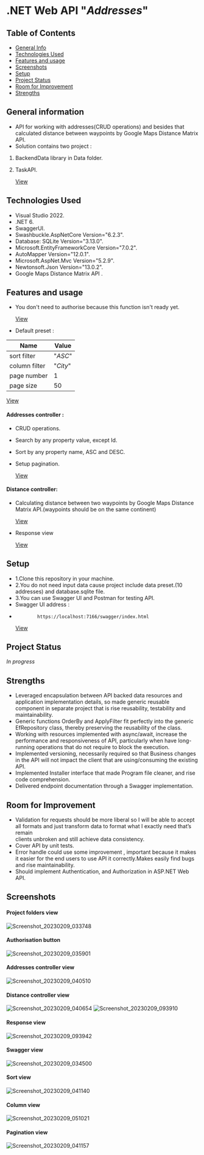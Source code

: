  # .NET Web API "_Addresses_"
 ## Table of Contents
* [General Info](#general-information)
* [Technologies Used](#technologies-used)
* [Features and usage](#features-and-usage)
* [Screenshots](#screenshots)
* [Setup](#setup)
* [Project Status](#project-status)
* [Room for Improvement](#room-for-improvement)
* [Strengths](#strengths)

## General information
- API for working with addresses(CRUD operations) and besides that calculated distance between waypoints by Google Maps Distance Matrix API.
- Solution contains two project :  
 
1. BackendData library in  Data folder.

2. TaskAPI. 

   [View](#project-folders-view)

## Technologies Used
- Visual Studio 2022.
- .NET 6.
- SwaggerUI.
- Swashbuckle.AspNetCore Version="6.2.3".
- Database: SQLite Version="3.13.0".
- Microsoft.EntityFrameworkCore Version="7.0.2". 
- AutoMapper Version="12.0.1".
- Microsoft.AspNet.Mvc Version="5.2.9".
- Newtonsoft.Json Version="13.0.2".
- Google Maps Distance Matrix API .

## Features and usage
- You don't need to authorise because this function isn't ready yet.

   [View](#project-folders-view)

- Default preset :


|Name         |Value     |
|-------------|----------|
|sort filter  | "_ASC_"  |
|column filter| "_City_" |
|page number  | 1        |
|page size    | 50       |

  
  [View](#sort-view)

#### Addresses controller :
- CRUD operations.
- Search by any property value, except Id.
- Sort by any property name, ASC and DESC.
- Setup pagination.

   [View](#addresses-controller-view)


#### Distance controller:
- Calculating distance between two waypoints by Google Maps Distance Matrix API.(waypoints should be on the same continent)

   [View](#distance-controller-view)
   
 - Response view
 
   [View](#response-view)
   
## Setup
- 1.Clone this repository in your machine.
- 2.You do not need input data cause project include data preset.(10 addresses) and database.sqlite file.
- 3.You can use Swagger UI and Postman for testing API.
- Swagger UI address :          
-             https://localhost:7166/swagger/index.html
   
   [View](#swagger-view)


## Project Status

_In progress_ 

## Strengths
 - Leveraged encapsulation between API backed data resources and application implementation details, so made generic reusable component in separate project that is        rise reusability, testability and maintainability.
 - Generic functions OrderBy and ApplyFilter fit perfectly into the generic EfRepository class, thereby preserving the reusability of the class.
 - Working with resources implemented with async/await, increase the performance and responsiveness of API,
   particularly when have long-running operations that do not require to block the execution.
 - Implemented versioning, necessarily required so that Business changes in the API will not impact the client that are using/consuming the existing API.
 - Implemented Installer interface that made Program file cleaner, and rise code comprehension.
 - Delivered endpoint documentation through a Swagger implementation.

 ## Room for Improvement
- Validation for requests should be more liberal so I will be able to accept all formats and just transform data to format what I exactly need that’s remain  
  clients unbroken and still achieve data consistency.
- Cover API by unit tests.
- Error handle could use some improvement , important because it makes it easier for the end users to use API it correctly.Makes easily find bugs and rise               maintainability.
- Should implement Authentication, and Authorization in ASP.NET Web API.


## Screenshots
#### Project folders view
![Screenshot_20230209_033748](https://user-images.githubusercontent.com/61758319/217843639-9fd507e3-b5af-45b3-871a-1695caa7c086.png)

#### Authorisation button
![Screenshot_20230209_035901](https://user-images.githubusercontent.com/61758319/217848793-63b312fa-034b-4f44-b46a-7af5b2416062.png)

#### Addresses controller view
![Screenshot_20230209_040510](https://user-images.githubusercontent.com/61758319/217850310-4359492c-5ad2-4b0a-bed6-8b93d2664396.png)

#### Distance controller view
![Screenshot_20230209_040654](https://user-images.githubusercontent.com/61758319/217850979-1d0cfbac-7ce7-4613-9f9a-979734ad710d.png)
![Screenshot_20230209_093910](https://user-images.githubusercontent.com/61758319/217934543-13571f8b-570f-4ed3-977d-753428732ee5.png)

#### Response view
![Screenshot_20230209_093942](https://user-images.githubusercontent.com/61758319/217934024-aeabf9a2-609e-4242-bf85-ecff2cc5eb9f.png)

#### Swagger view
![Screenshot_20230209_034500](https://user-images.githubusercontent.com/61758319/217845307-674aa59e-76ef-4fc8-b429-16f8c0ab1f93.png)

#### Sort view
![Screenshot_20230209_041140](https://user-images.githubusercontent.com/61758319/217852231-51ad661d-08ac-4fb7-a3bc-44c4ac296643.png)

#### Column view
 ![Screenshot_20230209_051021](https://user-images.githubusercontent.com/61758319/217870261-fb22a9fb-7ab2-4524-9d93-27bce1de6ff3.png)

#### Pagination view
![Screenshot_20230209_041157](https://user-images.githubusercontent.com/61758319/217852305-b7cefbdd-e8c4-43cf-ad83-074be4d174ef.png)

 

 
 





 




